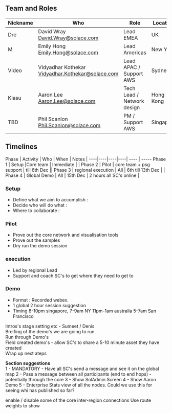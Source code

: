 
## Team and Roles

Nickname | Who | Role | Location |
----|----|----|----|
Dre | David Wray <David.Wray@solace.com> | Lead EMEA| UK|||
M | Emily Hong <Emily.Hong@solace.com> | Lead Americas| New York|
Video | Vidyadhar Kothekar <Vidyadhar.Kothekar@solace.com> | Lead APAC / Support AWS | Sydney|
Kiasu | Aaron Lee <Aaron.Lee@solace.com> | Tech Lead / Network design | Hong Kong
TBD | Phil Scanlon <Phil.Scanlon@solace.com> | PM / Support AWS | Singapore


## Timelines 
Phase | Activity | Who | When | Notes |
----|----|----|----| ---- | -----
Phase 1 | Setup |Core team | Immediate | |
Phase 2 | Pilot |  core team + psg support | till 6th Dec ||
Phase 3 | regional execution | All | 6th till 13th Dec | |
Phase 4 | Global Demo |  All |  15th Dec | 2 hours all SC's online |

### Setup
* Define what we aim to accomplish : 
* Decide who will do what : 
* Where to collaborate : 

### Pilot
* Prove out the core network and visualisation tools
* Prove out the samples
* Dry run the demo session

### execution
* Led by regional Lead
* Support and coach SC's to get where they need to get to

### Demo

* Format : Recorded webex.
* 1 global 2 hour session suggestion
* Timing 8-10pm singapore, 7-9am NY 11pm-1am australia 5-7am San Francisco

Intros's stage setting etc - Sumeet / Denis  
Breifing of the demo's we are going to run  
Run through Demo's  
Field created demo's - allow SC's to share a 5-10 minute asset they have created  
Wrap up next ateps  

__Section suggestions__  
1 - MANDATORY - Have all SC's send a message and see it on the global map
2 - Pass a message between all participants (end to end hops)  - potentially through the core
3 - Show SolAdmin Screen
4 - Show Aaron Demo
5 - Enterprise Stats view of all the nodes.  Could we use this for seeing whi has published so far?


enable / disable some of the core inter-region connections
Use route weights to show 


